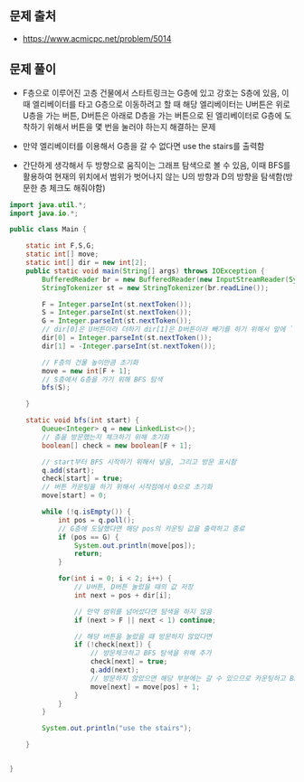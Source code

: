## 문제 출처
- https://www.acmicpc.net/problem/5014

## 문제 풀이
- F층으로 이루어진 고층 건물에서 스타트링크는 G층에 있고 강호는 S층에 있음, 이 때 엘리베이터를 타고 G층으로 이동하려고 할 때 해당 엘리베이터는 U버튼은 위로 U층을 가는 버튼, D버튼은 아래로 D층을 가는 버튼으로 된 엘리베이터로 G층에 도착하기 위해서 버튼을 몇 번을 눌러야 하는지 해결하는 문제

- 만약 엘리베이터를 이용해서 G층을 갈 수 없다면 use the stairs를 출력함

- 간단하게 생각해서 두 방향으로 움직이는 그래프 탐색으로 볼 수 있음, 이때 BFS를 활용하여 현재의 위치에서 범위가 벗어나지 않는 U의 방향과 D의 방향을 탐색함(방문한 층 체크도 해줘야함)

```java
import java.util.*;
import java.io.*;

public class Main {

    static int F,S,G;
    static int[] move;
    static int[] dir = new int[2];
    public static void main(String[] args) throws IOException {
        BufferedReader br = new BufferedReader(new InputStreamReader(System.in));
        StringTokenizer st = new StringTokenizer(br.readLine());

        F = Integer.parseInt(st.nextToken());
        S = Integer.parseInt(st.nextToken());
        G = Integer.parseInt(st.nextToken());
        // dir[0]은 U버튼이라 더하기 dir[1]은 D버튼이라 빼기를 하기 위해서 앞에 `-`를 붙임
        dir[0] = Integer.parseInt(st.nextToken());
        dir[1] = -Integer.parseInt(st.nextToken());

        // F층의 건물 높이만큼 초기화
        move = new int[F + 1];
        // S층에서 G층을 가기 위해 BFS 탐색
        bfs(S);

    }

    static void bfs(int start) {
        Queue<Integer> q = new LinkedList<>();
        // 층을 방문했는지 체크하기 위해 초기화
        boolean[] check = new boolean[F + 1];

        // start부터 BFS 시작하기 위해서 넣음, 그리고 방문 표시함
        q.add(start);
        check[start] = true;
        // 버튼 카운팅을 하기 위해서 시작점에서 0으로 초기화
        move[start] = 0;

        while (!q.isEmpty()) {
            int pos = q.poll();
            // G층에 도달했다면 해당 pos의 카운팅 값을 출력하고 종료
            if (pos == G) {
                System.out.println(move[pos]);
                return;
            }

            for(int i = 0; i < 2; i++) {
                // U버튼, D버튼 눌렀을 때의 값 저장
                int next = pos + dir[i];

                // 만약 범위를 넘어섰다면 탐색을 하지 않음
                if (next > F || next < 1) continue;

                // 해당 버튼을 눌렀을 때 방문하지 않았다면
                if (!check[next]) {
                    // 방문체크하고 BFS 탐색을 위해 추가
                    check[next] = true;
                    q.add(next);
                    // 방문하지 않았으면 해당 부분에는 갈 수 있으므로 카운팅하고 BFS 반복
                    move[next] = move[pos] + 1;
                }
            }
        }

        System.out.println("use the stairs");

    }


}


```